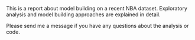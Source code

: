 This is a report about model building on a recent NBA dataset. Exploratory analysis and model building approaches are explained in detail.

Please send me a message if you have any questions about the analysis or code.
